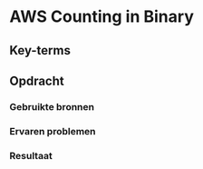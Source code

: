 # AWS Counting in Binary

## Key-terms


## Opdracht
### Gebruikte bronnen


### Ervaren problemen


### Resultaat
